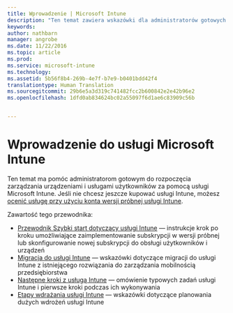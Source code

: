 ```yaml
---
title: Wprowadzenie | Microsoft Intune
description: "Ten temat zawiera wskazówki dla administratorów gotowych do wdrażania usługi Microsoft Intune w zarządzanym przez siebie środowisku produkcyjnym przedsiębiorstwa."
keywords: 
author: nathbarn
manager: angrobe
ms.date: 11/22/2016
ms.topic: article
ms.prod: 
ms.service: microsoft-intune
ms.technology: 
ms.assetid: 5b56f8b4-269b-4e7f-b7e9-b0401bdd42f4
translationtype: Human Translation
ms.sourcegitcommit: 29b6e5a3d319c741482fcc2b600842e2e42b96e2
ms.openlocfilehash: 1dfd0ab834624bc02a55097f6d1ae6c83909c56b


---
```


# <a name="get-started-with-microsoft-intune"></a>Wprowadzenie do usługi Microsoft Intune

Ten temat ma pomóc administratorom gotowym do rozpoczęcia zarządzania urządzeniami i usługami użytkowników za pomocą usługi Microsoft Intune. Jeśli nie chcesz jeszcze kupować usługi Intune, możesz [ocenić usługę przy użyciu konta wersji próbnej usługi Intune](https://docs.microsoft.com/intune/understand-explore/get-started-with-a-30-day-trial-of-microsoft-intune).

Zawartość tego przewodnika:
- [Przewodnik Szybki start dotyczący usługi Intune](start-with-a-paid-subscription-to-microsoft-intune.md) — instrukcje krok po kroku umożliwiające zaimplementowanie subskrypcji w wersji próbnej lub skonfigurowanie nowej subskrypcji do obsługi użytkowników i urządzeń
- [Migracja do usługi Intune](migrate-to-intune.md) — wskazówki dotyczące migracji do usługi Intune z istniejącego rozwiązania do zarządzania mobilnością przedsiębiorstwa
- [Następne kroki z usługą Intune](prevent-company-data-leaks-from-Office-365-mobile-apps.md) — omówienie typowych zadań usługi Intune i pierwsze kroki podczas ich wykonywania
- [Etapy wdrażania usługi Intune](rollout-phases-for-microsoft-intune-deployment.md) — wskazówki dotyczące planowania dużych wdrożeń usługi Intune



<!--HONumber=Nov16_HO4-->


